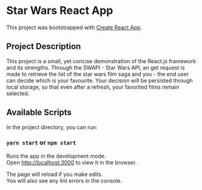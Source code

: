 # Star Wars React App

This project was bootstrapped with [Create React App](https://github.com/facebook/create-react-app).

## Project Description

This project is a small, yet concise demonstration of the React.js framework and its strengths. Through the SWAPI - Star Wars API, an get request is made to retrieve the list of the star wars film saga and you - the end user can decide which is your favourite. Your decision will be persisted through local storage, so that even after a refresh, your favorited films remain selected.

## Available Scripts

In the project directory, you can run:

### `yarn start` or `npm start`

Runs the app in the development mode.\
Open [http://localhost:3000](http://localhost:3000) to view it in the browser.

The page will reload if you make edits.\
You will also see any lint errors in the console.
